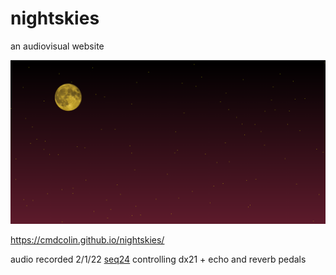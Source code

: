 # nightskies

an audiovisual website

![](img/1.png)

https://cmdcolin.github.io/nightskies/

audio recorded 2/1/22
[seq24](https://filter24.org/seq24/download.html) controlling dx21 + echo and reverb pedals
